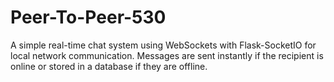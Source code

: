 # Peer-To-Peer-530
A simple real-time chat system using WebSockets with Flask-SocketIO for local network communication. Messages are sent instantly if the recipient is online or stored in a database if they are offline.
